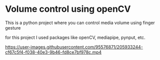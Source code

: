 # Volume control using openCV

This is a python project where you can control media volume using finger gesture


for this project I used packages like openCV, mediapipe, pynput, etc.



https://user-images.githubusercontent.com/95576871/205933244-cf67c5f4-f038-40e3-9b46-fd8ce7bf978c.mp4
